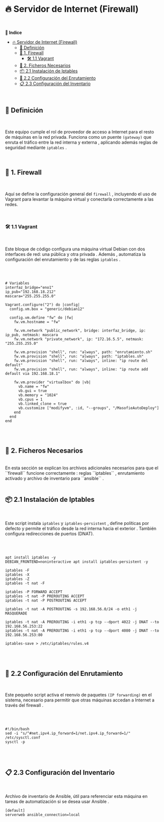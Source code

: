 # 🔥 Servidor de Internet (Firewall)
<br>

**📑 Indice**
- [🔥 Servidor de Internet (Firewall)](#-servidor-de-internet-firewall)
	- [📖 Definición](#-definición)
	- [🔧 1. Firewall](#-1-firewall)
		- [🛠️ 1.1 Vagrant](#️-11-vagrant)
	- [📂 2. Ficheros Necesarios](#-2-ficheros-necesarios)
	- [📦 2.1 Instalación de Iptables](#-21-instalación-de-iptables)
	- [🔁 2.2 Configuración del Enrutamiento](#-22-configuración-del-enrutamiento)
	- [📋 2.3 Configuración del Inventario](#-23-configuración-del-inventario)

<br>

## 📖 Definición
<br>

Este equipo cumple el rol de proveedor de acceso a Internet para el resto de máquinas en la red privada. Funciona como un puente ``(gateway)`` que enruta el tráfico entre la red interna y externa , aplicando además reglas de seguridad mediante ``iptables`` .

<br>

## 🔧 1. Firewall
<br>

Aquí se define la configuración general del ``firewall`` , incluyendo el uso de Vagrant para levantar la máquina virtual y conectarla correctamente a las redes.

<br>

### 🛠️ 1.1 Vagrant
<br>

Este bloque de código configura una máquina virtual Debian con dos interfaces de red: una pública y otra privada . Además , automatiza la configuración del enrutamiento y de las reglas ``iptables`` .

<br>
<br>

~~~
# Variables
interfaz_bridge="eno1"
ip_pub="192.168.18.212"
mascara="255.255.255.0"

Vagrant.configure("2") do |config|
  config.vm.box = "generic/debian12"

  config.vm.define "fw" do |fw|
    fw.vm.hostname = "fw"
    
    fw.vm.network "public_network", bridge: interfaz_bridge, ip: ip_pub, netmask: mascara
    fw.vm.network "private_network", ip: "172.16.5.5", netmask: "255.255.255.0"

    fw.vm.provision "shell", run: "always", path: "enrutamiento.sh"
    fw.vm.provision "shell", run: "always", path: "iptables.sh"
    fw.vm.provision "shell", run: "always", inline: "ip route del default"
    fw.vm.provision "shell", run: "always", inline: "ip route add default via 192.168.18.1"

    fw.vm.provider "virtualbox" do |vb|
      vb.name = "fw"
      vb.gui = true
      vb.memory = "1024"
      vb.cpus = 1
      vb.linked_clone = true
      vb.customize ["modifyvm", :id, "--groups", "/MasofieAutoDeploy"]
    end
  end
end
~~~
<br>
<br>


## 📂 2. Ficheros Necesarios
<br>
En esta sección se explican los archivos adicionales necesarios para que el ``firewall`` funcione correctamente : reglas ``iptables`` , enrutamiento activado y archivo de inventario para ``ansible`` .

<br>
<br>

## 📦 2.1 Instalación de Iptables
<br>

Este script instala ``iptables`` y ``iptables-persistent`` , define políticas por defecto y permite el tráfico desde la red interna hacia el exterior . También configura redirecciones de puertos (DNAT).

<br>
<br>

~~~
apt install iptables -y
DEBIAN_FRONTEND=noninteractive apt install iptables-persistent -y

iptables -F
iptables -X
iptables -Z
iptables -t nat -F

iptables -P FORWARD ACCEPT
iptables -t nat -P PREROUTING ACCEPT
iptables -t nat -P POSTROUTING ACCEPT

iptables -t nat -A POSTROUTING -s 192.168.56.0/24 -o eth1 -j MASQUERADE

iptables -t nat -A PREROUTING -i eth1 -p tcp --dport 4022 -j DNAT --to 192.168.56.253:22
iptables -t nat -A PREROUTING -i eth1 -p tcp --dport 4080 -j DNAT --to 192.168.56.253:80

iptables-save > /etc/iptables/rules.v4
~~~
<br>
<br>


## 🔁 2.2 Configuración del Enrutamiento
<br>

Este pequeño script activa el reenvío de paquetes ``(IP forwarding)`` en el sistema, necesario para permitir que otras máquinas accedan a Internet a través del firewall .

<br>
<br>

~~~
#!/bin/bash
sed -i "s/^#net.ipv4.ip_forward=1/net.ipv4.ip_forward=1/" /etc/sysctl.conf
sysctl -p
~~~
<br>
<br>


## 📋 2.3 Configuración del Inventario
<br>

Archivo de inventario de Ansible, útil para referenciar esta máquina en tareas de automatización si se desea usar Ansible .

~~~
[default]
serverweb ansible_connection=local
~~~
